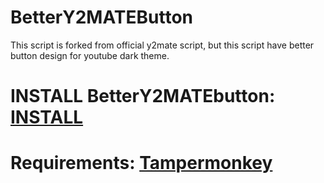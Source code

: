 # BetterY2MATEButton
This script is forked from official y2mate script, but this script have better button design for youtube dark theme.
# INSTALL BetterY2MATEbutton: <a href="https://nibirugamer.dev/public_files/betterY2MATEdownloadbutton.user.js" target="_blank">INSTALL</a>

# Requirements: <a href="https://www.tampermonkey.net/" target="_blank">Tampermonkey</a>



